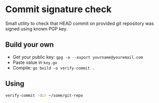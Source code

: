 # Commit signature check

Small utility to check that HEAD commit on provided git repository was signed using known PGP key.

## Build your own

* Get your public key:
    `gpg -a --export yourname@youremail.com`
* Paste value in `key.go`
* Compile: `go build -o verify-commit .`

## Using

```bash
verify-commit -dir ~/some/git-repo
```